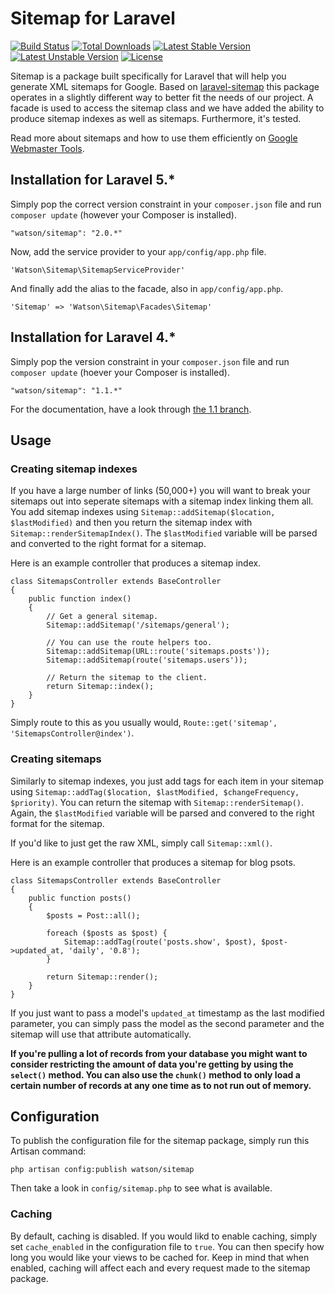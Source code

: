 Sitemap for Laravel
===================

[![Build Status](https://travis-ci.org/dwightwatson/sitemap.png?branch=master)](https://travis-ci.org/dwightwatson/sitemap)
[![Total Downloads](https://poser.pugx.org/watson/sitemap/downloads.svg)](https://packagist.org/packages/watson/sitemap)
[![Latest Stable Version](https://poser.pugx.org/watson/sitemap/v/stable.svg)](https://packagist.org/packages/watson/sitemap)
[![Latest Unstable Version](https://poser.pugx.org/watson/sitemap/v/unstable.svg)](https://packagist.org/packages/watson/sitemap)
[![License](https://poser.pugx.org/watson/sitemap/license.svg)](https://packagist.org/packages/watson/sitemap)


Sitemap is a package built specifically for Laravel that will help you generate XML sitemaps for Google. Based on [laravel-sitemap](https://github.com/RoumenDamianoff/laravel-sitemap) this package operates in a slightly different way to better fit the needs of our project. A facade is used to access the sitemap class and we have added the ability to produce sitemap indexes as well as sitemaps. Furthermore, it's tested.

Read more about sitemaps and how to use them efficiently on [Google Webmaster Tools](https://support.google.com/webmasters/answer/156184?hl=en).

## Installation for Laravel 5.*

Simply pop the correct version constraint in your `composer.json` file and run `composer update` (however your Composer is installed).

    "watson/sitemap": "2.0.*"

Now, add the service provider to your `app/config/app.php` file.

    'Watson\Sitemap\SitemapServiceProvider'

And finally add the alias to the facade, also in `app/config/app.php`.

    'Sitemap' => 'Watson\Sitemap\Facades\Sitemap'

## Installation for Laravel 4.*

Simply pop the version constraint in your `composer.json` file and run `composer update` (hoever your Composer is installed).

    "watson/sitemap": "1.1.*"

For the documentation, have a look through [the 1.1 branch](https://github.com/dwightwatson/sitemap/tree/1.1).

## Usage

### Creating sitemap indexes
If you have a large number of links (50,000+) you will want to break your sitemaps out into seperate sitemaps with a sitemap index linking them all. You add sitemap indexes using `Sitemap::addSitemap($location, $lastModified)` and then you return the sitemap index with `Sitemap::renderSitemapIndex()`. The `$lastModified` variable will be parsed and converted to the right format for a sitemap.

Here is an example controller that produces a sitemap index.

```
class SitemapsController extends BaseController
{
	public function index()
	{
		// Get a general sitemap.
		Sitemap::addSitemap('/sitemaps/general');

		// You can use the route helpers too.
		Sitemap::addSitemap(URL::route('sitemaps.posts'));
		Sitemap::addSitemap(route('sitemaps.users'));

		// Return the sitemap to the client.
		return Sitemap::index();
	}
}
```

Simply route to this as you usually would, `Route::get('sitemap', 'SitemapsController@index')`.

### Creating sitemaps
Similarly to sitemap indexes, you just add tags for each item in your sitemap using `Sitemap::addTag($location, $lastModified, $changeFrequency, $priority)`. You can return the sitemap with `Sitemap::renderSitemap()`. Again, the `$lastModified` variable will be parsed and convered to the right format for the sitemap.

If you'd like to just get the raw XML, simply call `Sitemap::xml()`.

Here is an example controller that produces a sitemap for blog psots.

```
class SitemapsController extends BaseController
{
	public function posts()
	{
		$posts = Post::all();

		foreach ($posts as $post) {
			Sitemap::addTag(route('posts.show', $post), $post->updated_at, 'daily', '0.8');
		}

		return Sitemap::render();
	}
}
```

If you just want to pass a model's `updated_at` timestamp as the last modified parameter, you can simply pass the model as the second parameter and the sitemap will use that attribute automatically.

**If you're pulling a lot of records from your database you might want to consider restricting the amount of data you're getting by using the `select()` method. You can also use the `chunk()` method to only load a certain number of records at any one time as to not run out of memory.**

## Configuration

To publish the configuration file for the sitemap package, simply run this Artisan command:

    php artisan config:publish watson/sitemap

Then take a look in `config/sitemap.php` to see what is available.

### Caching

By default, caching is disabled. If you would likd to enable caching, simply set `cache_enabled` in the configuration file to `true`. You can then specify how long you would like your views to be cached for. Keep in mind that when enabled, caching will affect each and every request made to the sitemap package.
